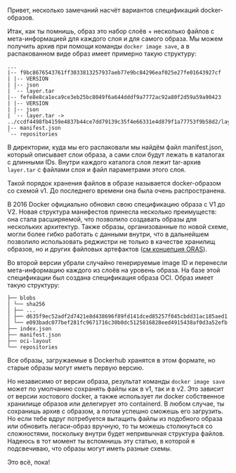 Привет, несколько замечаний насчёт вариантов спецификаций docker-образов.

Итак, как ты помнишь, образ это набор слоёв + несколько файлов с мета-информацией для каждого слоя и для самого образа. Мы можем получить архив при помощи команды `docker image save`, а в распакованном виде образ имеет примерно такую структуру:

```
...
|-- f9bc8676543761ff3033813257937aeb77e9bc84296eaf025e27fe01643927cf
| |-- VERSION
| |-- json
| `-- layer.tar
|-- fefe8e8ca1eca9ce3eb25bc8049f6a644dddf9a7772ac92a80f2d59a59a90423
| |-- VERSION
| |-- json
| `-- layer.tar -> ../ccdf4498fb4159e4837b44ce7dd79139c35f4e66331e4d879f1a77753f9b58d2/layer.tar
|-- manifest.json
`-- repositories
```

В директории, куда мы его распаковали мы найдём файл manifest.json, который описывает слои образа, а сами слои будут лежать в каталогах с длинными IDs. Внутри каждого каталога слоя лежит tar-архив `layer.tar` с файлами слоя и файл параметрами этого слоя.

Такой порядок хранения файлов в образе называется docker-образом со схемой v1. До последнего времени она была очень распространена.

В 2016 Docker официально обновил свою спецификацию образа с V1 до V2. Новая структура манифестов принесла несколько преимуществ: она стала расширяемой, что позволило создавать образы для нескольких архитектур. Также образы, организованные по новой схеме, могли более гибко работать с данными внутри, что в дальнейшем позволило использовать реджистри не только в качестве хранилищ образов, но и других файловых артефактов ([см концепция ORAS](https://oras.land/)).

Во второй версии убрали случайно генерируемые image ID и перенесли мета-информацию каждого из слоёв на уровень образа. На базе этой спецификации был создана спецификация образа OCI. Образ имеет такую структуру:

```
├── blobs
│ └── sha256
│ ├── ...
│ ├── d635f9ec52adf2d7421e8d438696f89fd141dced85257f045cbdd31ac185aed1
│ └── e093badc077bef281fc9671716c30b0dc5125816828eed4915438af0d3a52efb
├── index.json
├── manifest.json
├── oci-layout
└── repositories
```

Все образы, загружаемые в Dockerhub хранятся в этом формате, но старые образы могут иметь первую версию.

Но независимо от версии образа, результат команды `docker image save` может по умолчанию сохранять файлы как в v1, так и в v2. Это зависит от версии хостового docker, а также использует ли docker собственное хранилище образов или делегирует это containerd. В любом случае, ты сохранишь архив с образом, а потом успешно сможешь его загрузить. Но если тебе вдруг потребуется вытащить файлы из подобного образа или обновить легаси-образ вручную, то ты можешь столкнуться со сложностями, поскольку внутри будет непривычная структура файлов. Надеюсь в тот момент ты вспомнишь эту статью, в которой я подсвечиваю, что образы могут иметь разные схемы.

Это всё, пока!
